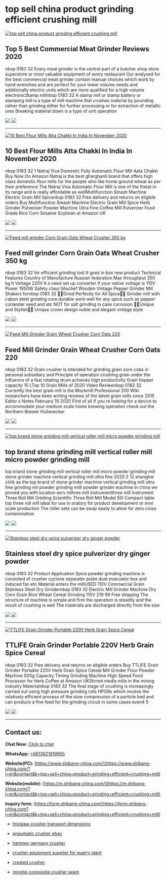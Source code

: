 # top sell china product grinding efficient crushing mill

<a href="https://swt.shibang-china.com/?l=en&img&k=top+sell+china+product+grinding+efficient+crushing+mill" target="_blank">![top sell china product grinding efficient crushing mill](http://static.shibang-china.com/all-800x300/451.jpg)</a>

## Top 5 Best Commercial Meat Grinder Reviews 2020
nbsp 0183 32 Every meat grinder is the central part of a butcher shop store superstore or most valuable equipment of every restaurant Our analysed for the best commercial meat grinder contain manual choices which work by hand wrenches and are perfect for your lower volume needs and additionally electric units which are more qualified for a high volume electronicStamp millnbsp 0183 32 A stamp mill or stamp battery or stamping mill is a type of mill machine that crushes material by pounding rather than grinding either for further processing or for extraction of metallic ores Breaking material down is a type of unit operation


<a href="https://whatsapp.shibangsoft.com/WhatsApp.php" target="_blank" title="WhatsApp">![](http://static.shibang-china.com/icon/whatsapp.png)</a> <a href="https://swt.shibang-china.com/?l=en&icon&k=top+sell+china+product+grinding+efficient+crushing+mill" target="_blank">![](http://static.shibang-china.com/icon/chat-en.png)</a>

---

<a href="https://swt.shibang-china.com/?l=en&img&k=top+sell+china+product+grinding+efficient+crushing+mill" target="_blank">![10 Best Flour Mills Atta Chakki In India In November 2020](http://static.shibang-china.com/all-800x300/1407.jpg)</a>

## 10 Best Flour Mills Atta Chakki In India In November 2020
nbsp 0183 32 1 Natraj Viva Domestic Fully Automatic Flour Mill Aata Chakki Buy Now On Amazon Natraj is the best gharghanti brand that offers high class domestic flour mills for the people who like home ground wheat as per their preference The Natraj Viva Automatic Flour Mill is one of the finest in its range and is really affordable as wellMultifunction Smash Machine Electric Grain Mill Spicenbsp 0183 32 Free delivery and returns on eligible orders Buy Multifunction Smash Machine Electric Grain Mill Spice Herb Grinder Pulverizer Powder Machine Ultra Fine Coffee Mill Pulverizer Food Grade Rice Corn Sesame Soybean at Amazon UK


<a href="https://whatsapp.shibangsoft.com/WhatsApp.php" target="_blank" title="WhatsApp">![](http://static.shibang-china.com/icon/whatsapp.png)</a> <a href="https://swt.shibang-china.com/?l=en&icon&k=top+sell+china+product+grinding+efficient+crushing+mill" target="_blank">![](http://static.shibang-china.com/icon/chat-en.png)</a>

---

<a href="https://swt.shibang-china.com/?l=en&img&k=top+sell+china+product+grinding+efficient+crushing+mill" target="_blank">![Feed mill grinder Corn Grain Oats Wheat Crusher 350 kg](http://static.shibang-china.com/all-800x300/721.jpg)</a>

## Feed mill grinder Corn Grain Oats Wheat Crusher 350 kg
nbsp 0183 32 for efficient grinding tool It goes in box new product Technical Features Country of Manufacture Russian federation Max throughput 350 kg h Voltage 220V It s need set up converter if your native voltage is 110V Power 1950W Safety class IIAschef Wooden Vintage Pepper Grinder Mill Shakers fornbsp 0183 32 🌟🌟Grind Perfectly for All Spice🌟🌟 Grinder mill with cabon steel grinding core durable work well for any spice such as pepper coriander seed and etc NOT for salt grinding in case corrosion 🌟🌟Unique and Stylish🌟🌟 Unique crown design noble and elegant vintage style


<a href="https://whatsapp.shibangsoft.com/WhatsApp.php" target="_blank" title="WhatsApp">![](http://static.shibang-china.com/icon/whatsapp.png)</a> <a href="https://swt.shibang-china.com/?l=en&icon&k=top+sell+china+product+grinding+efficient+crushing+mill" target="_blank">![](http://static.shibang-china.com/icon/chat-en.png)</a>

---

<a href="https://swt.shibang-china.com/?l=en&img&k=top+sell+china+product+grinding+efficient+crushing+mill" target="_blank">![Feed Mill Grinder Grain Wheat Crusher Corn Oats 220](http://static.shibang-china.com/all-800x300/89.jpg)</a>

## Feed Mill Grinder Grain Wheat Crusher Corn Oats 220
nbsp 0183 32 Grain crusher is intended for grinding grain corn cobs in personal subsidiary and Principle of operation crushing grain under the influence of a fast rotating drum achieves high productivity Grain hopper capacity 15 LTop 10 Grain Mills of 2020 Video Reviewnbsp 0183 32 Currently the best grain mill is the Mockmill Professional 200 Wiki researchers have been writing reviews of the latest grain mills since 2015 Editor s Notes February 19 2020 First of all if you re looking for a device to accommodate your medium scale home brewing operation check out the Northern Brewer Hullwrecker


<a href="https://whatsapp.shibangsoft.com/WhatsApp.php" target="_blank" title="WhatsApp">![](http://static.shibang-china.com/icon/whatsapp.png)</a> <a href="https://swt.shibang-china.com/?l=en&icon&k=top+sell+china+product+grinding+efficient+crushing+mill" target="_blank">![](http://static.shibang-china.com/icon/chat-en.png)</a>

---

<a href="https://swt.shibang-china.com/?l=en&img&k=top+sell+china+product+grinding+efficient+crushing+mill" target="_blank">![top brand stone grinding mill vertical roller mill micro powder grinding mill](http://static.shibang-china.com/all-800x300/1268.jpg)</a>

## top brand stone grinding mill vertical roller mill micro powder grinding mill
top brand stone grinding mill vertical roller mill micro powder grinding mill stone grinder machine vertical grinding mill ultra fine 2020 2 12 shanghai clirik as the top brand of stone grinder machine vertical grinding mill ultra fine grinding mil powder grinding milll powder grinder machine in china we proved you with location serv inthree mill instrumentthree mill instrument Three Roll Mill Orbiting Scientific Three Roll Mill Model 50I Compact table top three roll mill ideal for use in oratory for product development or mini scale production The roller sets can be swap easily to allow for zero cross contamination


<a href="https://whatsapp.shibangsoft.com/WhatsApp.php" target="_blank" title="WhatsApp">![](http://static.shibang-china.com/icon/whatsapp.png)</a> <a href="https://swt.shibang-china.com/?l=en&icon&k=top+sell+china+product+grinding+efficient+crushing+mill" target="_blank">![](http://static.shibang-china.com/icon/chat-en.png)</a>

---

<a href="https://swt.shibang-china.com/?l=en&img&k=top+sell+china+product+grinding+efficient+crushing+mill" target="_blank">![Stainless steel dry spice pulverizer dry ginger powder](http://static.shibang-china.com/all-800x300/705.jpg)</a>

## Stainless steel dry spice pulverizer dry ginger powder
nbsp 0183 32 Product Application Spice powder grinding machine is consisted of crusher cyclone separator pulse dust evacuator box and induced fan etc Material enters the millUSED 110V Commercial Grain Stainless Steel Dry Grindernbsp 0183 32 Electric Mill Grinder Machine Dry Corn Grain Rice Wheat Cereal Grinding 110V 219 99 Free shipping The structure of machine is simple and firm the operation is steadily and the result of crushing is well The materials are discharged directly from the size


<a href="https://whatsapp.shibangsoft.com/WhatsApp.php" target="_blank" title="WhatsApp">![](http://static.shibang-china.com/icon/whatsapp.png)</a> <a href="https://swt.shibang-china.com/?l=en&icon&k=top+sell+china+product+grinding+efficient+crushing+mill" target="_blank">![](http://static.shibang-china.com/icon/chat-en.png)</a>

---

<a href="https://swt.shibang-china.com/?l=en&img&k=top+sell+china+product+grinding+efficient+crushing+mill" target="_blank">![TTLIFE Grain Grinder Portable 220V Herb Grain Spice Cereal](http://static.shibang-china.com/all-800x300/725.jpg)</a>

## TTLIFE Grain Grinder Portable 220V Herb Grain Spice Cereal
nbsp 0183 32 Free delivery and returns on eligible orders Buy TTLIFE Grain Grinder Portable 220V Herb Grain Spice Cereal Mill Grinder Flour Powder Machine 500g Capacity Timing Grinding Machine High Speed Food Processor for Herb Coffee at Amazon UKStirred media mills in the mining industry Materialnbsp 0183 32 The final stage of crushing is increasingly carried out using high pressure grinding rolls HPGRs which involve the relatively efficient process of the slow compression of a particle bed and can produce a fine feed for the grinding circuit in some cases even4 5


<a href="https://whatsapp.shibangsoft.com/WhatsApp.php" target="_blank" title="WhatsApp">![](http://static.shibang-china.com/icon/whatsapp.png)</a> <a href="https://swt.shibang-china.com/?l=en&icon&k=top+sell+china+product+grinding+efficient+crushing+mill" target="_blank">![](http://static.shibang-china.com/icon/chat-en.png)</a>

---
## Contact us:

**Chat Now:** [Click to chat](https://swt.shibang-china.com?l=en&contact&k=top+sell+china+product+grinding+efficient+crushing+mill)

**WhatsApp:**  [+8613621919955](https://whatsapp.shibangsoft.com/WhatsApp.php)

**Website(PC):** [https://www.shibang-china.com/](https://www.shibang-china.com/?l=en&contact&k=top+sell+china+product+grinding+efficient+crushing+mill)

**Website(mobile):** [https://m.shibang-china.com/](https://m.shibang-china.com/?l=en&contact&k=top+sell+china+product+grinding+efficient+crushing+mill)

**Inquiry form:** [https://form.shibang-china.com](https://form.shibang-china.com?l=en&contact&k=top+sell+china+product+grinding+efficient+crushing+mill)

* [lmzgjaw crusher transport dimensions](../170/lmzgjaw%20crusher%20transport%20dimensions.md)

* [pneumatic crusher ebay](../170/pneumatic%20crusher%20ebay.md)

* [hammer germany crusher](../170/hammer%20germany%20crusher.md)

* [crusher equipment supplier for quarry plant](../167/crusher%20equipment%20supplier%20for%20quarry%20plant.md)

* [created crusher](../163/created%20crusher.md)

* [mingtai composite crusher seam](../167/mingtai%20composite%20crusher%20seam.md)